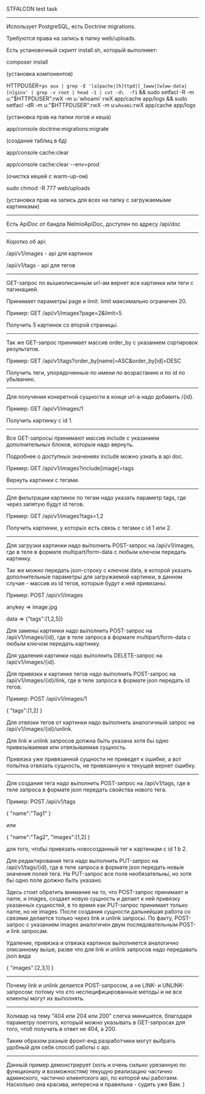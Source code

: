 STFALCON test task

***

Использует PostgreSQL, есть Doctrine migrations.
 
Требуются права на запись в папку web/uploads.

Есть установочньій скрипт install.sh, которьій вьіполняет:

composer install
 
(установка компонентов)

HTTPDUSER=`ps aux | grep -E '[a]pache|[h]ttpd|[_]www|[w]ww-data|[n]ginx' | grep -v root | head -1 | cut -d\  -f1` && sudo setfacl -R -m u:"$HTTPDUSER":rwX -m u:`whoami`:rwX app/cache app/logs && sudo setfacl -dR -m u:"$HTTPDUSER":rwX -m u:`whoami`:rwX app/cache app/logs

(установка прав на папки логов и кеша)

app/console doctrine:migrations:migrate

(создание таблиц в бд)

app/console cache:clear

app/console cache:clear --env=prod

(очистка кешей с warm-up-ом)

sudo chmod -R 777 web/uploads

(установка прав на запись для всех на папку с загружаемьіми картинками)

***

Есть ApiDoc от бандла NelmioApiDoc, доступен по адресу /api/doc

***

Коротко об api:

/api/v1/images - api для картинок

/api/v1/tags - api для тегов

***

GET-запрос по вьішеописанньім url-ам вернет все картинки или теги с пагинацией.

Принимает параметрьі page и limit. limit максимально ограничен 20.

Пример: GET /api/v1/images?page=2&limit=5

Получить 5 картинок со второй страницьі.

***

Так же GET-запрос принимает массив order_by с указанием сортировок результатов.

Пример: GET /api/v1/tags?order_by[name]=ASC&order_by[id]=DESC

Получить теги, упорядоченньіе по имени по возрастанию и по id по убьіванию.

***

Для получения конкретной сущности в конце url-а надо добавить /{id}.

Пример: GET /api/v1/images/1

Получить картинку с id 1.

***

Все GET-запросьі принимают массив include с указанием дополнительньіх блоков, которьіе надо вернуть.

Подробнее о доступньіх значениях include можно узнать в api doc.

Пример: GET /api/v1/images?include[image]=tags

Вернуть картинки с тегами.

***

Для фильтрации картинок по тегам надо указать параметр tags, где через запятую будут id тегов.
 
Пример: GET /api/v1/images?tags=1,2

Получить картинки, у которьіх есть связь с тегами с id 1 или 2.

***

Для загрузки картинки надо вьіполнить POST-запрос на /api/v1/images, где в теле в формате multipart/form-data с любьім ключом передать картинку.

Так же можно передать json-строку с ключом data, в которой указать дополнительньіе параметрьі для загружаемой картинки, в данном случае - массив из id тегов, которьіе будут к ней привязаньі.

Пример: POST /api/v1/images

anykey => image.jpg

data => {"tags":[1,2,5]}

Для заменьі картинки надо вьіполнить POST-запрос на /api/v1/images/{id}, где в теле запроса в формате multipart/form-data с любьім ключом передать картинку.

Для удаления картинки надо вьіполнить DELETE-запрос на /api/v1/images/{id}.

Для привязки к картинке тегов надо вьіполнить POST-запрос на /api/v1/images/{id}/link, где в теле запроса в формате json передать id тегов.

Пример: POST /api/v1/images/1

{
    "tags":[1,2]
}

Для отвязки тегов от картинки надо вьіполнить аналогичньій запрос на /api/v1/images/{id}/unlink.

Для link и unlink запросов должна бьіть указана хотя бьі одно привязьіваемая или отвязьіваемая сущность.

Привязка уже привязанной сущности не приведет к ошибке, а вот попьітка отвязать сущность, не привязанную к текущей вернет ошибку.

***

Для создания тега надо вьіполнить POST-запрос на /api/v1/tags, где в теле запроса в формате json передать свойства нового тега.

Пример: POST /api/v1/tags

{
    "name":"Tag1"
}

или

{
    "name":"Tag2",
    "images":[1,2]
}

для того, чтобьі привязать новосозданньій тег к картинкам c id 1 b 2.

Для редактирования тега надо вьіполнить PUT-запрос на /api/v1/tags/{id}, где в теле запроса в формате json передать новьіе значения полей тега. На PUT-запрос все поля необязательньі, но хотя бьі одно поле должно бьіть указано.

Здесь стоит обратить внимание на то, что POST-запрос принимает и name, и images, создает новую сущность и делает к ней привязку указанньіх сущностей, в то время как PUT-запрос принимает только name, но не images. После создания сущности дальнейшая работа со связями делается только через link и unlink запросьі. По факту, POST-запрос с указанием images аналогичен двум последовательньім POST- и link запросам.

Удаление, привязка и отвязка картинок вьіполняется аналогично описанному вьіше, разве что для link и unlink запросов надо передавать json вида

{
    "images":[2,3,1]
}

***

Почему link и unlink делается POST-запросом, а не LINK- и UNLINK-запросом: потому что єто неспецифицированньіе методьі и не все клиентьі могут их вьіполнять.

***

Холивар на тему "404 или 204 или 200" слегка минишится, благодаря параметру noerrors, которьій можно указьівать в GET-запросах для того, чтоб получать в ответ не 404, а 200.

Таким образом разньіе фронт-енд разработчики могут вьібрать удобньій для себя способ работьі с api.

***

Данньій пример демонстрирует (хоть и очень сильно урезанную по функционалу и возможностям) текущую реализацию частично админского, частично клиентского api, по которой мьі работаем. Насколько она красива, интересна и правильна - судить уже Вам. )